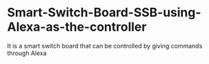 # Smart-Switch-Board-SSB-using-Alexa-as-the-controller
It is a smart switch board that can be controlled by giving commands through Alexa
